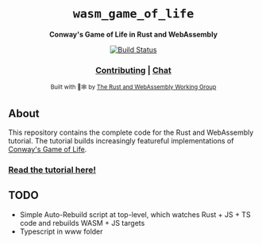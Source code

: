 <div align="center">

  <h1><code>wasm_game_of_life</code></h1>

  <strong>Conway's Game of Life in Rust and WebAssembly</strong>

  <p>
    <a href="https://travis-ci.org/rustwasm/wasm_game_of_life"><img src="https://img.shields.io/azure-devops/build/rustwasm/gloo/6.svg?style=flat-square" alt="Build Status" /></a>
  </p>

  <h3>
    <a href="https://github.com/rustwasm/book/blob/master/CONTRIBUTING.md">Contributing</a>
    <span> | </span>
    <a href="https://discordapp.com/channels/442252698964721669/443151097398296587">Chat</a>
  </h3>

  <sub>Built with 🦀🕸 by <a href="https://rustwasm.github.io/">The Rust and WebAssembly Working Group</a></sub>
</div>

## About

This repository contains the complete code for the Rust and WebAssembly
tutorial. The tutorial builds increasingly featureful implementations of
[Conway's Game of Life][game-of-life].

### [Read the tutorial here!][tutorial]

[game-of-life]: https://en.wikipedia.org/wiki/Conway%27s_Game_of_Life
[tutorial]: https://rustwasm.github.io/book/game-of-life/introduction.html


## TODO
- Simple Auto-Rebuild script at top-level, which watches Rust + JS + TS code and rebuilds WASM + JS targets
- Typescript in www folder